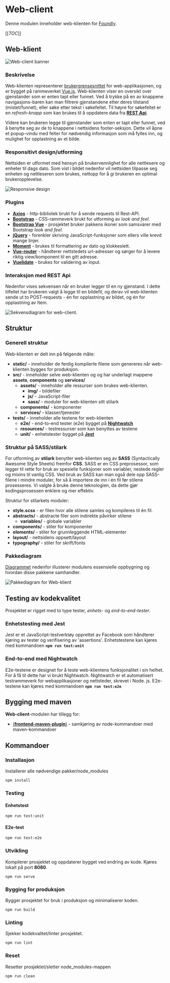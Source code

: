 # Web-client

Denne modulen inneholder web-klienten for [Foundly](/foundly/README.md).

[[_TOC_]]

## Web-klient

![Web-client banner](/resources/foundly_web_client.jpg)

### Beskrivelse

Web-klienten representerer [brukergrensesnittet](/foundly/ui/README.md) for web-applikasjonen, og er bygget på rammeverket [Vue.js](/README.md/#vuejs). Web-klienten viser en oversikt over gjenstander som er enten tapt eller funnet. Ved å trykke på en av knappene navigasjons-baren kan man filtrere gjenstandene etter deres tilstand (mistet/funnet), eller søke etter tekst i søkefeltet. Til høyre for søkefeltet er en *refresh-knapp* som kan brukes til å oppdatere data fra [**REST Api**](/foundly/rest-api/README.md).

Videre kan brukeren legge til gjenstander som enten er tapt eller funnet, ved å benytte seg av de to knappene i nettsidens footer-seksjon. Dette vil åpne et popup-vindu med felter for nødvendig informasjon som må fylles inn, og mulighet for opplastning av et bilde.

### Responsitivt design/utforming

Nettsiden er utformet med hensyn på brukervennlighet for alle nettlesere og enheter til dags dato. Som vist i bildet nedenfor vil nettsiden tilpasse seg enheten og nettleseren som brukes, nettopp for å gi brukeren en optimal brukeropplevelse.

![Responsive design](/resources/foundly_responsive_view.png)

### Plugins
- [**Axios**](https://github.com/axios/axios) - http-bibliotek brukt for å sende requests til Rest-API.
- [**Bootstrap**](https://getbootstrap.com/) - CSS-rammeverk brukt for utforming av *look and feel*.
- [**Bootstrap Vue**](https://bootstrap-vue.org/) - prosjektet bruker pakkens ikoner som samsvarer med Bootstrap *look and feel*.
- [**jQuery**](https://jquery.com/) - forenkler skriving JavaScript-funksjoner som ellers ville krevd mange linjer.
- [**Moment**](https://momentjs.com/) - brukes til formattering av dato og klokkeslett.
- [**Vue-router**](https://router.vuejs.org/) - håndterer nettstedets url-adresser og sørger for å levere riktig view/komponent til en gitt adresse.
- [**Vuelidate**](https://vuelidate.js.org/) - brukes for validering av input. 

### Interaksjon med REST Api

Nedenfor vises sekvensen når en bruker legger til en ny gjenstand. I dette tilfellet har brukeren valgt å legge til en bildefil, og derav vil web-klienten sende ut to POST-requests - én for opplastning av bildet, og én for opplastning av Item.

![Sekvensdiagram for web-client](/foundly/architecture/sequencediagram-web-client.png).

## Struktur

### Generell struktur
Web-klienten er delt inn på følgende måte:

- **static/** - inneholder de ferdig kompilerte filene som genereres når web-klienten bygges for produksjon.
- **src/** - inneholder selve web-klienten og og har underlagt mappene **assets**, **components** og **services/**
    - **assets/** - inneholder alle ressurser som brukes web-klienten.
        - **img/** - bildefiler
        - **js/** - JavaScript-filer
        - **sass/** - moduler for web-klienten sitt stilark
    - **components/** - komponenter
    - **services/** - klasser/tjenester
- **tests/** - inneholder alle testene for web-klienten
    - **e2e/** - end-to-end tester (e2e) bygget på [**Nightwatch**](#end-to-end-med-nightwatch)
    - **resources/** - testressurser som kan benyttes av testene
    - **unit/** - enhetstester bygget på [**Jest**](#enhetstesting-med-jest)

### Struktur på SASS/stilark

For utforming av **stilark** benytter web-klienten seg av **SASS** (Syntactically Awesome Style Sheets) fremfor **CSS**. SASS er en CSS preprosessor, som legger til rette for bruk av spesielle funksjoner som variabler, nestede regler og mixins til vanlig CSS. Ved bruk av SASS kan man også dele opp SASS-filene i mindre moduler, for så å importere de inn i én fil før stilene prosesseres. Vi valgte å bruke denne teknologien, da dette gjør kodingsprosessen enklere og mer effektiv.

Struktur for stilarkets moduler:

- **style.scss** - er filen hvor alle stilene samles og kompileres til én fil.
- **abstracts/** - abstracte filer som indirekte påvirker stilene
    - **variables/** - globale variabler
- **components/** - stiler for komponenter
- **elements/** - stiler for grunnleggende HTML-elementer
- **layout/** - nettsidens oppsett/layout
- **typography/** - stiler for skrift/fonts

### Pakkediagram

[Diagrammet](/foundly/architecture/packagediagram-web-client.png) nedenfor illusterer modulens essensielle oppbygning og hvordan disse pakkene samhandler.

![Pakkediagram for Web-klient](/foundly/architecture/packagediagram-web-client.png)


## Testing av kodekvalitet
Prosjektet er rigget med to type tester, *enhets-* og *end-to-end-tester*.

### Enhetstesting med Jest
Jest er et JavaScript-testverktøy opprettet av Facebook som håndterer kjøring av tester og verifisering av 'assertions'. Enhetstestene kan kjøres med kommandoen **`npm run test:unit`**

### End-to-end med Nightwatch
E2e-testene er designet for å teste web-klientens funksjonalitet i sin helhet. For å få til dette har vi brukt Nightwatch. Nightwatch er et automatisert testrammeverk for webapplikasjoner og nettsteder, skrevet i Node. js. E2e-testene kan kjøres med kommandoen **`npm run test:e2e`**

## Bygging med maven

**Web-client**-modulen har tillegg for:
- [(**frontend-maven-plugin**)](https://github.com/eirslett/frontend-maven-plugin) - samkjøring av node-kommandoer med maven-kommandoer 

## Kommandoer

### Installasjon
Installerer alle nødvendige pakker/node_modules
```
npm install
```

### Testing

#### Enhetstest
```
npm run test:unit
```

#### E2e-test
```
npm run test:e2e
```

### Utvikling
Kompilerer prosjektet og oppdaterer bygget ved endring av kode. Kjøres lokalt på port **8080**.
```
npm run serve
```

### Bygging for produksjon
Bygger prosjektet for bruk i produksjon og minimaliserer koden.
```
npm run build
```

### Linting
Sjekker kodekvalitet/linter prosjektet.
```
npm run lint
```

### Reset
Resetter prosjektet/sletter node_modules-mappen
```
npm run clean
```
